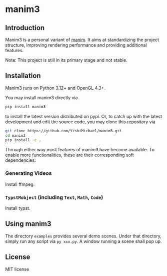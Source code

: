 # manim3


## Introduction
Manim3 is a personal variant of [manim](https://github.com/3b1b/manim). It aims at standardizing the project structure, improving rendering performance and providing additional features.

Note: This project is still in its primary stage and not stable.


## Installation
Manim3 runs on Python 3.12+ and OpenGL 4.3+.

You may install manim3 directly via
```sh
pip install manim3
```
to install the latest version distributed on pypi. Or, to catch up with the latest development and edit the source code, you may clone this repository via
```sh
git clone https://github.com/YishiMichael/manim3.git
cd manim3
pip install -e .
```
Through either way most features of manim3 have become available. To enable more functionalities, these are their corresponding soft dependencies:

### Generating Videos
Install ffmpeg.

### `TypstMobject` (including `Text`, `Math`, `Code`)
Install typst.


## Using manim3

The directory `examples` provides several demo scenes. Under that directory, simply run any script via `py xxx.py`. A window running a scene shall pop up.


## License
MIT license
